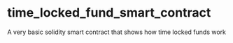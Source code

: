 # time_locked_fund_smart_contract
A very basic solidity smart contract that shows how time locked funds work

